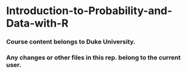 # Introduction-to-Probability-and-Data-with-R
<h3>Course content belongs to Duke University.</h3>
<h3>Any changes or other files in this rep. belong to the current user.</h3>
